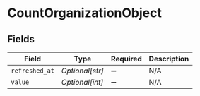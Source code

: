 # CountOrganizationObject


## Fields

| Field              | Type               | Required           | Description        |
| ------------------ | ------------------ | ------------------ | ------------------ |
| `refreshed_at`     | *Optional[str]*    | :heavy_minus_sign: | N/A                |
| `value`            | *Optional[int]*    | :heavy_minus_sign: | N/A                |